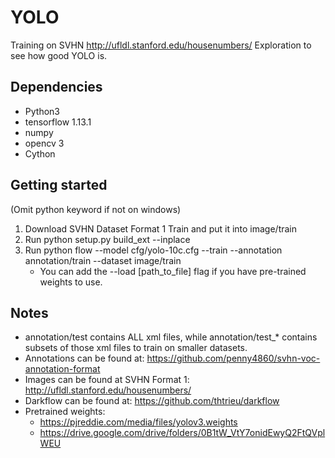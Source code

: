 # YOLO
Training on SVHN http://ufldl.stanford.edu/housenumbers/
Exploration to see how good YOLO is.

## Dependencies
* Python3 
* tensorflow 1.13.1 
* numpy 
* opencv 3
* Cython

## Getting started
(Omit python keyword if not on windows)
1. Download SVHN Dataset Format 1 Train and put it into image/train
2. Run python setup.py build_ext --inplace
2. Run python flow --model cfg/yolo-10c.cfg --train --annotation annotation/train --dataset image/train
    - You can add the --load [path_to_file] flag if you have pre-trained weights to use.

## Notes
* annotation/test contains ALL xml files, while annotation/test_* contains subsets of those xml files to train on smaller datasets.
* Annotations can be found at: https://github.com/penny4860/svhn-voc-annotation-format
* Images can be found at SVHN Format 1: http://ufldl.stanford.edu/housenumbers/
* Darkflow can be found at: https://github.com/thtrieu/darkflow
* Pretrained weights:
    * https://pjreddie.com/media/files/yolov3.weights
    * https://drive.google.com/drive/folders/0B1tW_VtY7onidEwyQ2FtQVplWEU
